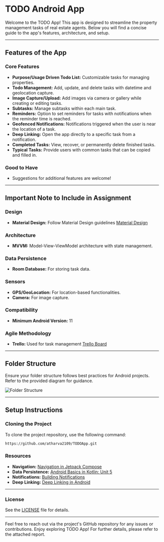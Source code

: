 # TODO Android App

Welcome to the TODO App! This app is designed to streamline the property management tasks of real estate agents. Below you will find a concise guide to the app's features, architecture, and setup.

---

## Features of the App

### Core Features

- **Purpose/Usage Driven Todo List:** Customizable tasks for managing properties.
- **Todo Management:** Add, update, and delete tasks with datetime and geolocation capture.
- **Image Capture/Upload:** Add images via camera or gallery while creating or editing tasks.
- **Subtasks:** Manage subtasks within each main task.
- **Reminders:** Option to set reminders for tasks with notifications when the reminder time is reached.
- **Geofenced Notifications:** Notifications triggered when the user is near the location of a task.
- **Deep Linking:** Open the app directly to a specific task from a notification.
- **Completed Tasks:** View, recover, or permanently delete finished tasks.
- **Typical Tasks:** Provide users with common tasks that can be copied and filled in.

### Good to Have

- Suggestions for additional features are welcome!

---

## Important Note to Include in Assignment

### Design

- **Material Design:** Follow Material Design guidelines [Material Design](https://m3.material.io/)

### Architecture

- **MVVM:** Model-View-ViewModel architecture with state management.

### Data Persistence

- **Room Database:** For storing task data.

### Sensors

- **GPS/GeoLocation:** For location-based functionalities.
- **Camera:** For image capture.

### Compatibility

- **Minimum Android Version:** 11

### Agile Methodology

- **Trello:** Used for task management [Trello Board](https://trello.com/b/Qa1JKGLv/real-estate)

---

## Folder Structure

Ensure your folder structure follows best practices for Android projects. Refer to the provided diagram for guidance.

![Folder Structure](./documents/images/folder_structure.png)

---

## Setup Instructions

### Cloning the Project

To clone the project repository, use the following command:

```bash
https://github.com/atharva2109/TODOApp.git
```

### Resources

- **Navigation:** [Navigation in Jetpack Compose](https://developer.android.com/jetpack/compose/navigation)
- **Data Persistence:** [Android Basics in Kotlin: Unit 5](https://developer.android.com/courses/android-basics-kotlin/unit-5)
- **Notifications:** [Building Notifications](https://developer.android.com/develop/ui/views/notifications/build-notification)
- **Deep Linking:** [Deep Linking in Android](https://developer.android.com/training/app-links/deep-linking)

---

### License

See the [LICENSE](LICENSE) file for details.

---

Feel free to reach out via the project's GitHub repository for any issues or contributions. Enjoy exploring TODO App! For further details, please refer to the attached report.

